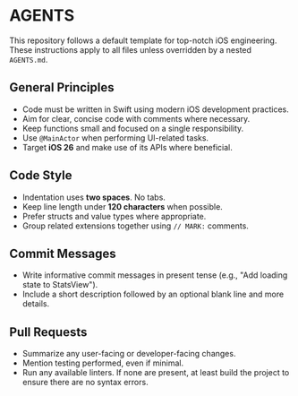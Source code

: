 # AGENTS

This repository follows a default template for top-notch iOS engineering. These instructions apply to all files unless overridden by a nested `AGENTS.md`.

## General Principles
- Code must be written in Swift using modern iOS development practices.
- Aim for clear, concise code with comments where necessary.
- Keep functions small and focused on a single responsibility.
- Use `@MainActor` when performing UI-related tasks.
- Target **iOS 26** and make use of its APIs where beneficial.

## Code Style
- Indentation uses **two spaces**. No tabs.
- Keep line length under **120 characters** when possible.
- Prefer structs and value types where appropriate.
- Group related extensions together using `// MARK:` comments.

## Commit Messages
- Write informative commit messages in present tense (e.g., "Add loading state to StatsView").
- Include a short description followed by an optional blank line and more details.

## Pull Requests
- Summarize any user-facing or developer-facing changes.
- Mention testing performed, even if minimal.
- Run any available linters. If none are present, at least build the project to ensure there are no syntax errors.



